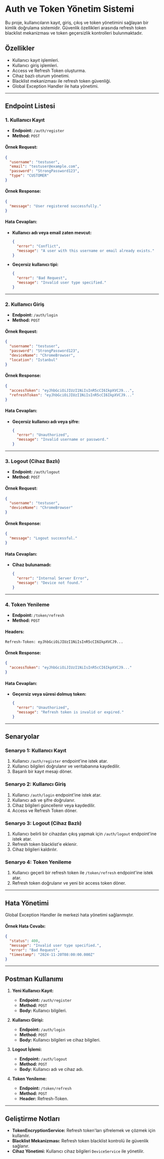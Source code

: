 
# Auth ve Token Yönetim Sistemi

Bu proje, kullanıcıların kayıt, giriş, çıkış ve token yönetimini sağlayan bir kimlik doğrulama sistemidir. Güvenlik özellikleri arasında refresh token blacklist mekanizması ve token geçersizlik kontrolleri bulunmaktadır.

## Özellikler
- Kullanıcı kayıt işlemleri.
- Kullanıcı giriş işlemleri.
- Access ve Refresh Token oluşturma.
- Cihaz bazlı oturum yönetimi.
- Blacklist mekanizması ile refresh token güvenliği.
- Global Exception Handler ile hata yönetimi.

---

## Endpoint Listesi

### 1. Kullanıcı Kayıt
- **Endpoint:** `/auth/register`
- **Method:** `POST`

#### Örnek Request:
```json
{
  "username": "testuser",
  "email": "testuser@example.com",
  "password": "StrongPassword123",
  "type": "CUSTOMER"
}
```

#### Örnek Response:
```json
{
  "message": "User registered successfully."
}
```

#### Hata Cevapları:
- **Kullanıcı adı veya email zaten mevcut:**
  ```json
  {
    "error": "Conflict",
    "message": "A user with this username or email already exists."
  }
  ```

- **Geçersiz kullanıcı tipi:**
  ```json
  {
    "error": "Bad Request",
    "message": "Invalid user type specified."
  }
  ```

---

### 2. Kullanıcı Giriş
- **Endpoint:** `/auth/login`
- **Method:** `POST`

#### Örnek Request:
```json
{
  "username": "testuser",
  "password": "StrongPassword123",
  "deviceName": "ChromeBrowser",
  "location": "Istanbul"
}
```

#### Örnek Response:
```json
{
  "accessToken": "eyJhbGciOiJIUzI1NiIsInR5cCI6IkpXVCJ9...",
  "refreshToken": "eyJhbGciOiJIUzI1NiIsInR5cCI6IkpXVCJ9..."
}
```

#### Hata Cevapları:
- **Geçersiz kullanıcı adı veya şifre:**
  ```json
  {
    "error": "Unauthorized",
    "message": "Invalid username or password."
  }
  ```

---

### 3. Logout (Cihaz Bazlı)
- **Endpoint:** `/auth/logout`
- **Method:** `POST`

#### Örnek Request:
```json
{
  "username": "testuser",
  "deviceName": "ChromeBrowser"
}
```

#### Örnek Response:
```json
{
  "message": "Logout successful."
}
```

#### Hata Cevapları:
- **Cihaz bulunamadı:**
  ```json
  {
    "error": "Internal Server Error",
    "message": "Device not found."
  }
  ```

---

### 4. Token Yenileme
- **Endpoint:** `/token/refresh`
- **Method:** `POST`

#### Headers:
```plaintext
Refresh-Token: eyJhbGciOiJIUzI1NiIsInR5cCI6IkpXVCJ9...
```

#### Örnek Response:
```json
{
  "accessToken": "eyJhbGciOiJIUzI1NiIsInR5cCI6IkpXVCJ9..."
}
```

#### Hata Cevapları:
- **Geçersiz veya süresi dolmuş token:**
  ```json
  {
    "error": "Unauthorized",
    "message": "Refresh token is invalid or expired."
  }
  ```

---

## Senaryolar

### Senaryo 1: Kullanıcı Kayıt
1. Kullanıcı `/auth/register` endpoint'ine istek atar.
2. Kullanıcı bilgileri doğrulanır ve veritabanına kaydedilir.
3. Başarılı bir kayıt mesajı döner.

### Senaryo 2: Kullanıcı Giriş
1. Kullanıcı `/auth/login` endpoint'ine istek atar.
2. Kullanıcı adı ve şifre doğrulanır.
3. Cihaz bilgileri güncellenir veya kaydedilir.
4. Access ve Refresh Token döner.

### Senaryo 3: Logout (Cihaz Bazlı)
1. Kullanıcı belirli bir cihazdan çıkış yapmak için `/auth/logout` endpoint'ine istek atar.
2. Refresh token blacklist'e eklenir.
3. Cihaz bilgileri kaldırılır.

### Senaryo 4: Token Yenileme
1. Kullanıcı geçerli bir refresh token ile `/token/refresh` endpoint'ine istek atar.
2. Refresh token doğrulanır ve yeni bir access token döner.

---

## Hata Yönetimi

Global Exception Handler ile merkezi hata yönetimi sağlanmıştır.

#### Örnek Hata Cevabı:
```json
{
  "status": 400,
  "message": "Invalid user type specified.",
  "error": "Bad Request",
  "timestamp": "2024-11-20T08:00:00.000Z"
}
```

---

## Postman Kullanımı

1. **Yeni Kullanıcı Kayıt:**
    - **Endpoint:** `/auth/register`
    - **Method:** `POST`
    - **Body:** Kullanıcı bilgileri.

2. **Kullanıcı Girişi:**
    - **Endpoint:** `/auth/login`
    - **Method:** `POST`
    - **Body:** Kullanıcı bilgileri ve cihaz bilgileri.

3. **Logout İşlemi:**
    - **Endpoint:** `/auth/logout`
    - **Method:** `POST`
    - **Body:** Kullanıcı adı ve cihaz adı.

4. **Token Yenileme:**
    - **Endpoint:** `/token/refresh`
    - **Method:** `POST`
    - **Header:** Refresh-Token.

---

## Geliştirme Notları
- **TokenEncryptionService:** Refresh token'ları şifrelemek ve çözmek için kullanılır.
- **Blacklist Mekanizması:** Refresh token blacklist kontrolü ile güvenlik sağlanır.
- **Cihaz Yönetimi:** Kullanıcı cihaz bilgileri `DeviceService` ile yönetilir.
```

